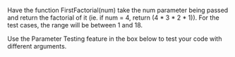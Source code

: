 Have the function FirstFactorial(num) take the num parameter being passed and return the factorial of it (ie. if num = 4, return (4 * 3 * 2 * 1)). For the test cases, the range will be between 1 and 18.

Use the Parameter Testing feature in the box below to test your code with different arguments. 
